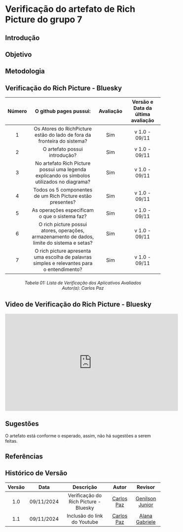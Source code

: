 # Verificação do artefato de Rich Picture do grupo 7

## Introdução

## Objetivo

## Metodologia

## Verificação do Rich Picture - Bluesky

| Número | O github pages pussui: | Avaliação | Versão e Data da última avaliação |
| :----: | :-------: | :-------: | :--------: |
| 1 | Os Atores do RichPicture estão do lado de fora da fronteira do sistema?	| Sim | v 1.0 - 09/11 |
| 2 | O artefato possui introdução? | Sim | v 1.0 - 09/11 |
| 3 | No artefato Rich Picture possui uma legenda explicando os símbolos utilizados no diagrama? | Sim | v 1.0 - 09/11 |
| 4 | Todos os 5 componentes de um Rich Picture estão presentes? | Sim | v 1.0 - 09/11 |
| 5 | As operações especificam o que o sistema faz? | Sim | v 1.0 - 09/11 |
| 6 | O rich picture possui atores, operações, armazenamento de dados, limite do sistema e setas? | Sim | v 1.0 - 09/11 |
| 7 | O rich picture apresenta uma escolha de palavras simples e relevantes para o entendimento? | Sim | v 1.0 - 09/11 |

<p align="justify">
<h6 align = "center"> Tabela 01: Lista de Verificação dos Aplicativos Avaliados
<br> Autor(a): Carlos Paz
</p>

## Video de Verificação do Rich Picture - Bluesky

<iframe width="560" height="315" src="https://www.youtube.com/embed/e3NciP8LxHw" title="YouTube video player" frameborder="0" allow="accelerometer; autoplay; clipboard-write; encrypted-media; gyroscope; picture-in-picture; web-share" referrerpolicy="strict-origin-when-cross-origin" allowfullscreen></iframe>

## Sugestões

O artefato está conforme o esperado, assim, não há sugestões a serem feitas.

## Referências

## Histórico de Versão

| Versão |    Data    |      Descrição       |  Autor  | Revisor |
| :----: | :--------: | :------------------: | :-----: | :-----: |
|  1.0   | 09/11/2024 | Verificação do Rich Picture - Bluesky | [Carlos Paz](https://github.com/dudupaz) | [Genilson Junior](https://github.com/GenilsonJrs) |
|  1.1   | 09/11/2024 | Inclusão do link do Youtube | [Carlos Paz](https://github.com/dudupaz) | [Alana Gabriele](https://github.com/GenilsonJrs) |


